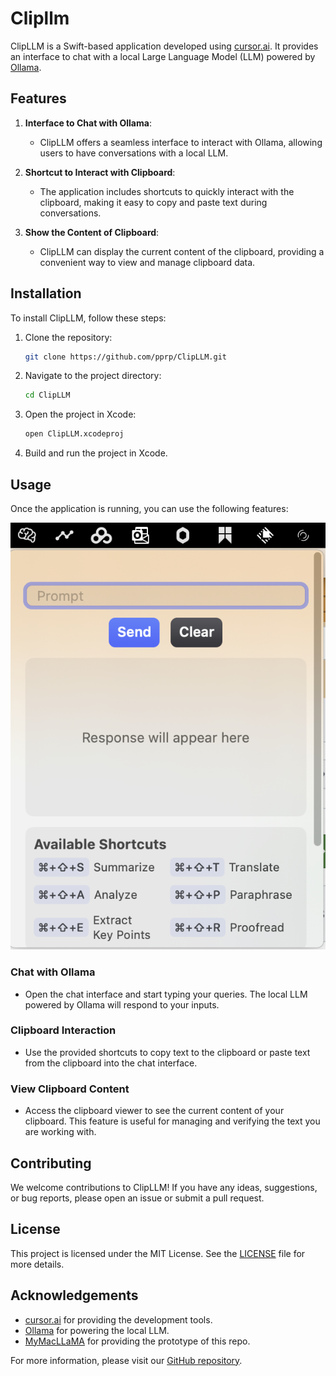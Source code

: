 # Clipllm

ClipLLM is a Swift-based application developed using [cursor.ai](https://cursor.ai). It provides an interface to chat with a local Large Language Model (LLM) powered by [Ollama](https://ollama.com).

## Features

1. **Interface to Chat with Ollama**:

   - ClipLLM offers a seamless interface to interact with Ollama, allowing users to have conversations with a local LLM.

2. **Shortcut to Interact with Clipboard**:

   - The application includes shortcuts to quickly interact with the clipboard, making it easy to copy and paste text during conversations.

3. **Show the Content of Clipboard**:
   - ClipLLM can display the current content of the clipboard, providing a convenient way to view and manage clipboard data.

## Installation

To install ClipLLM, follow these steps:

1. Clone the repository:

   ```sh
   git clone https://github.com/pprp/ClipLLM.git
   ```

2. Navigate to the project directory:

   ```sh
   cd ClipLLM
   ```

3. Open the project in Xcode:

   ```sh
   open ClipLLM.xcodeproj
   ```

4. Build and run the project in Xcode.

## Usage

Once the application is running, you can use the following features:

![](asset/Interface.png)

### Chat with Ollama

- Open the chat interface and start typing your queries. The local LLM powered by Ollama will respond to your inputs.

### Clipboard Interaction

- Use the provided shortcuts to copy text to the clipboard or paste text from the clipboard into the chat interface.

### View Clipboard Content

- Access the clipboard viewer to see the current content of your clipboard. This feature is useful for managing and verifying the text you are working with.

## Contributing

We welcome contributions to ClipLLM! If you have any ideas, suggestions, or bug reports, please open an issue or submit a pull request.

## License

This project is licensed under the MIT License. See the [LICENSE](LICENSE) file for more details.

## Acknowledgements

- [cursor.ai](https://cursor.ai) for providing the development tools.
- [Ollama](https://ollama.com) for powering the local LLM.
- [MyMacLLaMA](https://github.com/carlosmbe/MyMacLLAMA) for providing the prototype of this repo.

For more information, please visit our [GitHub repository](https://github.com/pprp/ClipLLM).

